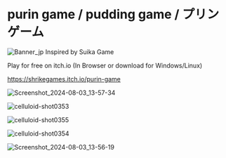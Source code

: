 # purin game / pudding game / プリンゲーム

![Banner_jp](https://github.com/user-attachments/assets/cadde4c9-4490-48f1-951c-61903bc0eeb3)
Inspired by Suika Game


Play for free on itch.io (In Browser or download for Windows/Linux)

https://shrikegames.itch.io/purin-game

![Screenshot_2024-08-03_13-57-34](https://github.com/user-attachments/assets/114e4417-caea-4073-a7fe-2e8195c15f22)

![celluloid-shot0353](https://github.com/user-attachments/assets/d60b249e-ad83-475f-a74f-eb934089b66e)

![celluloid-shot0355](https://github.com/user-attachments/assets/11591842-bdd5-454d-87ed-fed8c19ba795)

![celluloid-shot0354](https://github.com/user-attachments/assets/cd2c25b9-3dd7-48bc-8a68-eac12a38cdab)

![Screenshot_2024-08-03_13-56-19](https://github.com/user-attachments/assets/4f1aa5f5-213f-4950-b893-6b3e399fc908)
